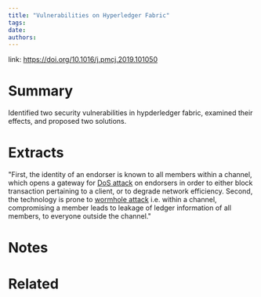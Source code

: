 ```yaml
---
title: "Vulnerabilities on Hyperledger Fabric"
tags: 
date:
authors:
---
```


link: https://doi.org/10.1016/j.pmcj.2019.101050

# Summary
Identified two security vulnerabilities in hypderledger fabric, examined their effects, and proposed two solutions.

# Extracts
"First, the identity of an endorser is known to all members within a channel, which opens a gateway for [DoS attack](https://www.sciencedirect.com/topics/engineering/denial-of-service-attack "Learn more about DoS attack from ScienceDirect's AI-generated Topic Pages") on endorsers in order to either block transaction pertaining to a client, or to degrade network efficiency. Second, the technology is prone to [wormhole attack](https://www.sciencedirect.com/topics/computer-science/wormhole-attack "Learn more about wormhole attack from ScienceDirect's AI-generated Topic Pages") i.e. within a channel, compromising a member leads to leakage of ledger information of all members, to everyone outside the channel."

# Notes

# Related
